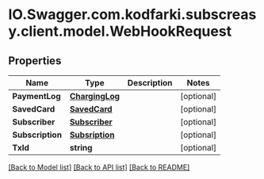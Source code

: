 # IO.Swagger.com.kodfarki.subscreasy.client.model.WebHookRequest
## Properties

Name | Type | Description | Notes
------------ | ------------- | ------------- | -------------
**PaymentLog** | [**ChargingLog**](ChargingLog.md) |  | [optional] 
**SavedCard** | [**SavedCard**](SavedCard.md) |  | [optional] 
**Subscriber** | [**Subscriber**](Subscriber.md) |  | [optional] 
**Subscription** | [**Subsription**](Subsription.md) |  | [optional] 
**TxId** | **string** |  | [optional] 

[[Back to Model list]](../README.md#documentation-for-models) [[Back to API list]](../README.md#documentation-for-api-endpoints) [[Back to README]](../README.md)

